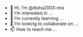 - 👋 Hi, I’m @disha2003-mis
- 👀 I’m interested in ...
- 🌱 I’m currently learning ...
- 💞️ I’m looking to collaborate on ...
- 📫 How to reach me ...

<!---
disha2003-mis/disha2003-mis is a ✨ special ✨ repository because its `README.md` (this file) appears on your GitHub profile.
You can click the Preview link to take a look at your changes.
--->
